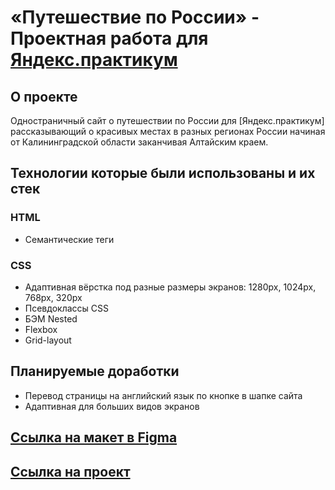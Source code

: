 # «Путешествие по России» - Проектная работа для [Яндекс.практикум](https://practicum.yandex.ru/)

## О проекте

Одностраничный сайт о путешествии по России для [Яндекс.практикум] рассказывающий о красивых местах в разных регионах России начиная от Калининградской области заканчивая Алтайским краем.

## Технологии которые были использованы и их стек

### HTML

- Семантические теги

### CSS

- Адаптивная вёрстка под разные размеры экранов: 1280px, 1024px, 768px, 320px
- Псевдоклассы CSS
- БЭМ Nested
- Flexbox
- Grid-layout

## Планируемые доработки

- Перевод страницы на английский язык по кнопке в шапке сайта
- Адаптивная для больших видов экранов

## [Ссылка на макет в Figma](https://www.figma.com/file/5S2WSbEFL6awjVWJ0NWL8Q/Sprint-3_-Russia-_-desktop-mobile?node-id=28503%3A0)

## [Ссылка на проект](https://danyabershak.github.io/russian-travel/)
